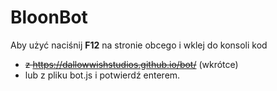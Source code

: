 <h1>BloonBot</h1>

Aby użyć naciśnij <b>F12</b> na stronie obcego i wklej do konsoli kod
- <s>z https://dallowwishstudios.github.io/bot/</s> (wkrótce)
- lub z pliku bot.js
i potwierdź enterem.
